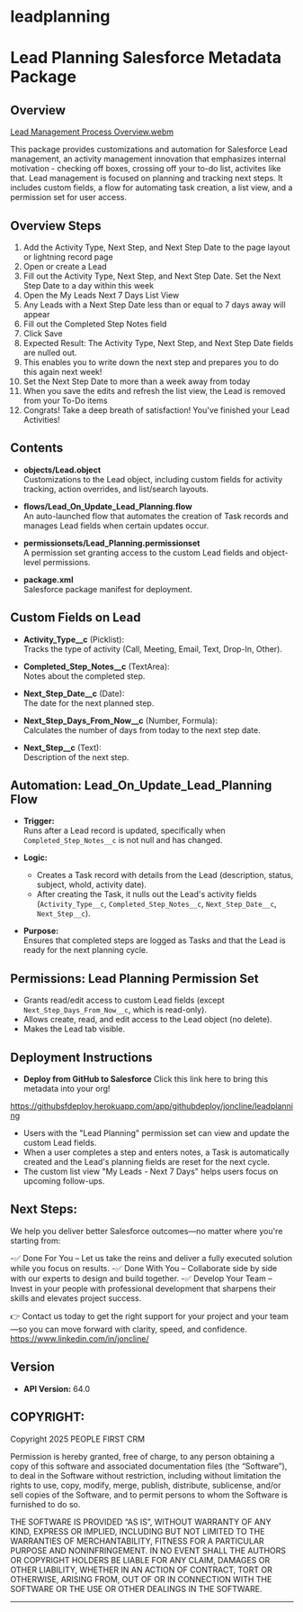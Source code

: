 # leadplanning

# Lead Planning Salesforce Metadata Package

## Overview

[Lead Management Process Overview.webm](https://github.com/user-attachments/assets/999cbebf-fcc1-44bf-90a6-233bea986659)


This package provides customizations and automation for Salesforce Lead management, an activity management innovation that emphasizes internal motivation - checking off boxes, crossing off your to-do list, activites like that. Lead management is focused on planning and tracking next steps. It includes custom fields, a flow for automating task creation, a list view, and a permission set for user access.

## Overview Steps

1. Add the Activity Type, Next Step, and Next Step Date to the page layout or lightning record page
2. Open or create a Lead 
3. Fill out the Activity Type, Next Step, and Next Step Date. Set the Next Step Date to a day within this week
4. Open the My Leads Next 7 Days List View
5. Any Leads with a Next Step Date less than or equal to 7 days away will appear
6. Fill out the Completed Step Notes field
7. Click Save
8. Expected Result: The Activity Type, Next Step, and Next Step Date fields are nulled out. 
9. This enables you to write down the next step and prepares you to do this again next week!
10. Set the Next Step Date to more than a week away from today
11. When you save the edits and refresh the list view, the Lead is removed from your To-Do items
12. Congrats! Take a deep breath of satisfaction! You've finished your Lead Activities!


## Contents

- **objects/Lead.object**  
  Customizations to the Lead object, including custom fields for activity tracking, action overrides, and list/search layouts.

- **flows/Lead_On_Update_Lead_Planning.flow**  
  An auto-launched flow that automates the creation of Task records and manages Lead fields when certain updates occur.

- **permissionsets/Lead_Planning.permissionset**  
  A permission set granting access to the custom Lead fields and object-level permissions.

- **package.xml**  
  Salesforce package manifest for deployment.

## Custom Fields on Lead

- **Activity_Type__c** (Picklist):  
  Tracks the type of activity (Call, Meeting, Email, Text, Drop-In, Other).

- **Completed_Step_Notes__c** (TextArea):  
  Notes about the completed step.

- **Next_Step_Date__c** (Date):  
  The date for the next planned step.

- **Next_Step_Days_From_Now__c** (Number, Formula):  
  Calculates the number of days from today to the next step date.

- **Next_Step__c** (Text):  
  Description of the next step.

## Automation: Lead_On_Update_Lead_Planning Flow

- **Trigger:**  
  Runs after a Lead record is updated, specifically when `Completed_Step_Notes__c` is not null and has changed.

- **Logic:**  
  - Creates a Task record with details from the Lead (description, status, subject, whoId, activity date).
  - After creating the Task, it nulls out the Lead's activity fields (`Activity_Type__c`, `Completed_Step_Notes__c`, `Next_Step_Date__c`, `Next_Step__c`).

- **Purpose:**  
  Ensures that completed steps are logged as Tasks and that the Lead is ready for the next planning cycle.

## Permissions: Lead Planning Permission Set

- Grants read/edit access to custom Lead fields (except `Next_Step_Days_From_Now__c`, which is read-only).
- Allows create, read, and edit access to the Lead object (no delete).
- Makes the Lead tab visible.

## Deployment Instructions

- **Deploy from GitHub to Salesforce**
Click this link here to bring this metadata into your org!

https://githubsfdeploy.herokuapp.com/app/githubdeploy/joncline/leadplanning

- Users with the "Lead Planning" permission set can view and update the custom Lead fields.
- When a user completes a step and enters notes, a Task is automatically created and the Lead's planning fields are reset for the next cycle.
- The custom list view "My Leads - Next 7 Days" helps users focus on upcoming follow-ups.


## Next Steps:
We help you deliver better Salesforce outcomes—no matter where you're starting from:

-✅ Done For You – Let us take the reins and deliver a fully executed solution while you focus on results.
-✅ Done With You – Collaborate side by side with our experts to design and build together.
-✅ Develop Your Team – Invest in your people with professional development that sharpens their skills and elevates project success.

👉 Contact us today to get the right support for your project and your team—so you can move forward with clarity, speed, and confidence. https://www.linkedin.com/in/joncline/

## Version

- **API Version:** 64.0

## COPYRIGHT:
Copyright 2025 PEOPLE FIRST CRM

Permission is hereby granted, free of charge, to any person obtaining a copy of this software and associated documentation files (the “Software”), to deal in the Software without restriction, including without limitation the rights to use, copy, modify, merge, publish, distribute, sublicense, and/or sell copies of the Software, and to permit persons to whom the Software is furnished to do so.

THE SOFTWARE IS PROVIDED “AS IS”, WITHOUT WARRANTY OF ANY KIND, EXPRESS OR IMPLIED, INCLUDING BUT NOT LIMITED TO THE WARRANTIES OF MERCHANTABILITY, FITNESS FOR A PARTICULAR PURPOSE AND NONINFRINGEMENT. IN NO EVENT SHALL THE AUTHORS OR COPYRIGHT HOLDERS BE LIABLE FOR ANY CLAIM, DAMAGES OR OTHER LIABILITY, WHETHER IN AN ACTION OF CONTRACT, TORT OR OTHERWISE, ARISING FROM, OUT OF OR IN CONNECTION WITH THE SOFTWARE OR THE USE OR OTHER DEALINGS IN THE SOFTWARE.

---

